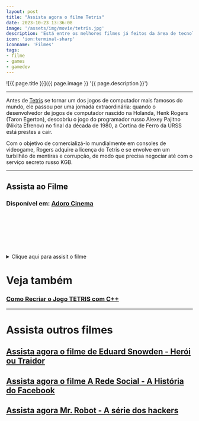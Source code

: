 ```yaml
---
layout: post
title: "Assista agora o filme Tetris"
date: 2023-10-23 13:36:08
image: '/assets/img/movie/tetris.jpg'
description: 'Está entre os melhores filmes já feitos da área de tecnologia!'
icon: 'ion:terminal-sharp'
iconname: 'Filmes'
tags:
- filme
- games
- gamedev
---
```


![{{ page.title }}]({{ page.image }} '{{ page.description }}')

---

Antes de [Tetris](https://terminalroot.com.br/2022/09/como-recriar-o-jogo-tetris-com-cpp.html) se tornar um dos jogos de computador mais famosos do mundo, ele passou por uma jornada extraordinária: quando o desenvolvedor de jogos de computador nascido na Holanda, Henk Rogers (Taron Egerton), descobriu o jogo do programador russo Alexey Pajitno (Nikita Efrenov) no final da década de 1980, a Cortina de Ferro da URSS está prestes a cair. 

Com o objetivo de comercializá-lo mundialmente em consoles de videogame, Rogers adquire a licença do Tetris e se envolve em um turbilhão de mentiras e corrupção, de modo que precisa negociar até com o serviço secreto russo KGB.

---

## Assista ao Filme
### Disponível em: [Adoro Cinema](https://www.adorocinema.com/filmes/filme-285354/)

<!-- MINI ADS -->
<script async src="//pagead2.googlesyndication.com/pagead/js/adsbygoogle.js"></script>
<!-- Games Root -->
<ins class="adsbygoogle"
style="display:inline-block;width:730px;height:95px"
data-ad-client="ca-pub-2838251107855362"
data-ad-slot="5351066970"></ins>
<script>
(adsbygoogle = window.adsbygoogle || []).push({});
</script>

<details>
 <summary>Clique aqui para assisit o filme</summary>

<!-- SQUARE - GAMES ROOT -->
<script async src="//pagead2.googlesyndication.com/pagead/js/adsbygoogle.js"></script>
<ins class="adsbygoogle"
style="display:inline-block;width:336px;height:280px"
data-ad-client="ca-pub-2838251107855362"
data-ad-slot="5351066970"></ins>
<script>
(adsbygoogle = window.adsbygoogle || []).push({});
</script>

<iframe style="border:none;" src="https://drive.google.com/file/d/1nqqiso9Dlxqu7nDoV_miT7P-YzUTuAsu/preview" width="950" height="400" allowfullscreen></iframe>
<blockquote>
<b>Esse filme não faz parte do Blog Terminal Root, encontrei na internet e postei aqui. Logo, não me solicite o arquivo para download!</b>
</blockquote>

</details>


# Veja também
### [Como Recriar o Jogo TETRIS com C++](https://terminalroot.com.br/2022/09/como-recriar-o-jogo-tetris-com-cpp.html)

---

# Assista outros filmes
## [Assista agora o filme de Eduard Snowden - Herói ou Traidor](https://terminalroot.com.br/2019/07/assista-o-filme-de-eduard-snowden-completo.html)
## [Assista agora o filme A Rede Social - A História do Facebook](https://terminalroot.com.br/2019/08/assista-agora-o-filme-a-rede-social-a-historia-do-facebook.html)
## [Assista agora Mr. Robot - A série dos hackers](https://terminalroot.com.br/2020/06/assista-agora-mr-robot-a-serie-dos-hackers.html)

